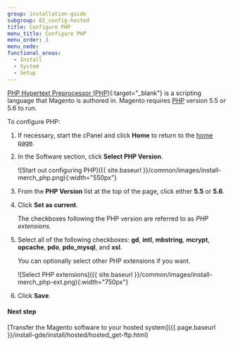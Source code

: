 ```yaml
---
group: installation-guide
subgroup: 02_config-hosted
title: Configure PHP
menu_title: Configure PHP
menu_order: 3
menu_node:
functional_areas:
  - Install
  - System
  - Setup
---
```


[PHP Hypertext Preprocessor (PHP)](http://php.net/manual/en/faq.general.php){:target="_blank"} is a scripting language that Magento is authored in. Magento requires [PHP](https://glossary.magento.com/php) version 5.5 or 5.6 to run.

To configure PHP:

1. If necessary, start the cPanel and click **Home** to return to the [home page](https://glossary.magento.com/home-page).
2. In the Software section, click **Select PHP Version**.

    ![Start out configuring PHP]({{ site.baseurl }}/common/images/install-merch_php.png){:width="550px"}

3. From the **PHP Version** list at the top of the page, click either **5.5** or **5.6**.

4. Click **Set as current**.

    The checkboxes following the PHP version are referred to as *PHP extensions*.

4. Select all of the following checkboxes: **gd**, **intl**, **mbstring**, **mcrypt**, **opcache**, **pdo**, **pdo_mysql**, and **xsl**.

    You can optionally select other PHP extensions if you want.

    ![Select PHP extensions]({{ site.baseurl }}/common/images/install-merch_php-ext.png){:width="750px"}

5. Click **Save**.

#### Next step

[Transfer the Magento software to your hosted system]({{ page.baseurl }}/install-gde/install/hosted/hosted_get-ftp.html)

